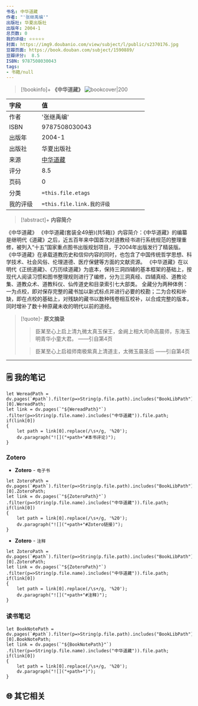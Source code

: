 ```yaml
---
书名: 中华道藏
作者: "'张继禹编'"
出版社: 华夏出版社
出版年: 2004-1 
总页数: 0
我的评级: ⭐⭐⭐⭐⭐
封面: https://img9.doubanio.com/view/subject/l/public/s2370176.jpg
豆瓣页面: https://book.douban.com/subject/1590889/
豆瓣评分:  8.5 
ISBN: 9787508030043
tags: 
- 书籍/null
---
```


> [!bookinfo]+ **《中华道藏》**
> ![bookcover|200](https://img9.doubanio.com/view/subject/l/public/s2370176.jpg)
>
| 字段   | 值                                       |
|:------ |:------------------------------------------ |
| 作者   | '张继禹编'                           |
| ISBN   | 9787508030043                             |
| 出版年 | 2004-1                      |
| 出版社 | 华夏出版社                          |
| 来源   | [中华道藏](https://book.douban.com/subject/1590889/) |
| 评分   |  8.5                            |
| 页码   | 0                        |
| 分类   | `=this.file.etags`                       |
| 我的评级  | `=this.file.link.我的评级`                     |

  
> [!abstract]+ **内容简介**
>
《中华道藏》
《中华道藏(套装全49册)(共5箱)》内容简介：《中华道藏》的编纂是继明代《道藏》之后，近五百年来中国首次对道教经书进行系统规范的整理重修，被列入“十五”国家重点图书出版规划项目，于2004年出版发行了精装版。
《中华道藏》在承载道教历史和信仰内容的同时，也包含了中国传统哲学思想、科学技术、社会风俗、伦理道德、医疗保健等方面的文献资源。 
《中华道藏》在以明代《正统道藏》、《万历续道藏》为底本，保持三洞四辅的基本框架的基础上，按现代人阅读习惯和图书整理规则进行了编修，分为三洞真经、四辅真经、道教论集、道教众术、道教科仪、仙传道史和目录索引七大部类。 
全藏分为两种体例：一为点校，即对保存完整的藏书加以新式标点并进行必要的校勘；二为合校和补缺，即在点校的基础上，对残缺的藏书以数种残卷相互校补，以合成完整的版本，同时增补了数十种原藏未收的明代以前的道经。

 

> [!quote]- **原文摘录**
>
>>臣某至心上启上清九微太真玉保王，金阙上相大司命高晨师，东海玉明青华小童大君。
——引自第4页
>
>> 臣某至心上启祖师南极紫真上清道主，太微玉晨圣后
——引自第4页

---

## 🗒️ 我的笔记

```dataviewjs
let WereadPath = dv.pages(`#path`).filter(p=>String(p.file.path).includes("BookLibPath"))[0].WereadPath;
let link = dv.pages(`"${WereadPath}"`)
.filter(p=>String(p.file.name).includes("中华道藏")).file.path;
if(link[0])
{
	let path = link[0].replace(/\s+/g, '%20');
	dv.paragraph("![]("+path+"#本书评论)");
}

```


### Zotero

- **Zotero** - `电子书`

```dataviewjs
let ZoteroPath = dv.pages(`#path`).filter(p=>String(p.file.path).includes("BookLibPath"))[0].ZoteroPath;
let link = dv.pages(`"${ZoteroPath}"`)
.filter(p=>String(p.file.name).includes("中华道藏")).file.path;
if(link[0])
{
	let path = link[0].replace(/\s+/g, '%20');
	dv.paragraph("![]("+path+"#Zotero链接)");
}
```

- **Zotero** - `注释`

```dataviewjs
let ZoteroPath = dv.pages(`#path`).filter(p=>String(p.file.path).includes("BookLibPath"))[0].ZoteroPath;
let link = dv.pages(`"${ZoteroPath}"`)
.filter(p=>String(p.file.name).includes("中华道藏")).file.path;
if(link[0])
{
	let path = link[0].replace(/\s+/g, '%20');
	dv.paragraph("![]("+path+"#注释)");
}
```

### 读书笔记

```dataviewjs
let BookNotePath = dv.pages(`#path`).filter(p=>String(p.file.path).includes("BookLibPath"))[0].BookNotePath;
let link = dv.pages(`"${BookNotePath}"`)
.filter(p=>String(p.file.name).includes("中华道藏")).file.path;
if(link[0])
{
	let path = link[0].replace(/\s+/g, '%20');
	dv.paragraph("![]("+path+")");
}
```



## 🌐 其它相关